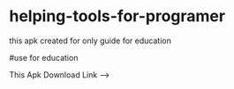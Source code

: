 # helping-tools-for-programer
this apk created for only guide for education

#use for education


This Apk Download Link --> 
